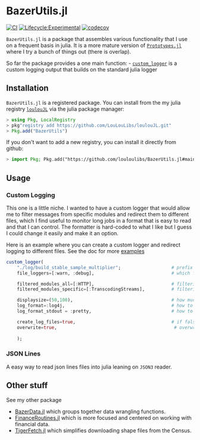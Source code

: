 # BazerUtils.jl


[![CI](https://github.com/eloualiche/BazerUtils.jl/actions/workflows/CI.yml/badge.svg)](https://github.com/eloualiche/BazerUtils.jl/actions/workflows/CI.yml)
[![Lifecycle:Experimental](https://img.shields.io/badge/Lifecycle-Experimental-339999)](https://github.com/eloualiche/BazerUtils.jl/actions/workflows/CI.yml)
[![codecov](https://codecov.io/gh/eloualiche/BazerUtils.jl/graph/badge.svg?token=53QO3HSSRT)](https://codecov.io/gh/eloualiche/BazerUtils.jl)



`BazerUtils.jl` is a package that assembles various functionality that I use on a frequent basis in julia.
It is a more mature version of [`Prototypes.jl`](https://github.com/eloualiche/Prototypes.jl) where I try a bunch of things out (there is overlap).

So far the package provides a one main function:
    - [`custom_logger`](#custom-logging) is a custom logging output that builds on the standard julia logger


## Installation

`BazerUtils.jl` is a registered package. 
You can install from the my julia registry [`loulouJL`](https://github.com/LouLouLibs/loulouJL) via the julia package manager:
```julia
> using Pkg, LocalRegistry
> pkg"registry add https://github.com/LouLouLibs/loulouJL.git"
> Pkg.add("BazerUtils")
```

If you don't want to add a new registry, you can install it directly from github:
```julia
> import Pkg; Pkg.add("https://github.com/louloulibs/BazerUtils.jl#main")
```


## Usage


### Custom Logging

This one is a little niche.
I wanted to have a custom logger that would allow me to filter messages from specific modules and redirect them to different files, which I find useful to monitor long jobs in a format that is easy to read and that I can control.
The formatter is hard-coded to what I like but I guess I could change it easily and make it an option.

Here is an example where you can create a custom logger and redirect logging to different files.
See the doc for more [examples](https://eloualiche.github.io/BazerUtils.jl/dev/man/logger_guide)
```julia
custom_logger(
    "./log/build_stable_sample_multiplier";                   # prefix of log-file being generated
    file_loggers=[:warn, :debug],                             # which file logger to deploy 

    filtered_modules_all=[:HTTP],                             # filtering messages across all loggers from specific modules
    filtered_modules_specific=[:TranscodingStreams],          # filtering messages for stdout and info from specific modules

    displaysize=(50,100),                                     # how much to show
    log_format=:log4j,                                        # how to format the log for files
    log_format_stdout = :pretty,                              # how to format the log for the repl

    create_log_files=true,                                    # if false all logs are written to a single file    
    overwrite=true,                                            # overwrite old logs    
    
    );
```


### JSON Lines

A easy way to read json lines files into julia leaning on `JSON3` reader.


## Other stuff


See my other package 
  - [BazerData.jl](https://github.com/louloulibs/BazerData.jl) which groups together data wrangling functions.
  - [FinanceRoutines.jl](https://github.com/louloulibs/FinanceRoutines.jl) which is more focused and centered on working with financial data.
  - [TigerFetch.jl](https://github.com/louloulibs/TigerFetch.jl) which simplifies downloading shape files from the Census.
